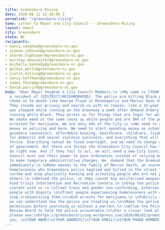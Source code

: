 ```yaml
---
title: Greensboro Rising
date: 2020-06-12 12:36:00 Z
permalink: "/greensboro-rising"
name: Letter to Mayor and City Council -- Greensboro Rising
layout: email
city: Greensboro
state: NC
recipients:
- nancy.vaughan@greensboro-nc.gov
- yvonne.johnson@greensboro-nc.gov
- sharon.hightower@greensboro-nc.gov
- marikay.abuzuaiter@greensboro-nc.gov
- michelle.kennedy@greensboro-nc.gov
- goldie.wells@greensboro-nc.gov
- justin.outling@greensboro-nc.gov
- nancy.hoffmann@greensboro-nc.gov
- tammi.thurm@greensboro-nc.gov
- David.parrish@greensboro-nc.gov
body: "Dear Mayor Vaughan & City Council Members,\n \nMy name is [YOUR NAME]. I am
  a resident of [DISTRICT/NEIGHBORHOOD]. The police are killing Black people. They
  choke us to death like George Floyd in Minneapolis and Marcus Deon Smith in Greensboro.
  They invade our privacy and search us with no reason, like a 15-year-old boy who
  was stopped while running on the Greenway a week after Ahmaud Arbery was shot for
  running while Black. They arrest us for things that are legal for white people.
  We smoke weed at the same rates as white people and are 80% of the people who are
  arrested for marijuana. We are only 44% of the City.\n \nWe need to stop spending
  money on policing and harm. We need to start spending money on schools, teachers,
  guidance counselors, affordable housing, healthcare, childcare, livable wages, resources
  for domestic and sexual violence survivors, and everything that will help our communities
  thrive. Everything cannot be fixed overnight, and we need to change at every level
  of government. But there are things the Greensboro City Council has the power to
  do right now. And if they fail to act, we will need a new City Council. The City
  Council must use their power to pass ordinances instead of relying on the police
  to make temporary administrative changes. We  demand that the Greensboro City Council
  immediately:\n \nMake amends to the family of Marcus Smith, an unarmed man experiencing
  homelessness who Greensboro police hogtied and killed in the street.\n \nEnd the
  curfew and stop physically harming and arresting people who are not physically harming
  others.\n \nDefund the police, so they cannot buy militarized weapons to harm us.
  Fund Crisis Intervention and Recreation Centers.\n \nStop the police from being
  violent with us.\n \nTreat trans and gender non-conforming, intersex and other LGBTQ
  people with dignity.\n\nTreat people experiencing homelessness with dignity and
  stop criminalizing them.\n\nEnd arrests for marijuana.\n \nPublicly share data so
  we can understand how the police are treating us.\n\nMake the police get our signed
  permission before searching us without a warrant.\n \nAllow the Police Community
  Review Board to hold the police accountable.\n\nFor a closer look at our demands,
  please see:\nhttps://greensbororising.wordpress.com/2020/06/03/greensboro-risings-demands-to-the-city-of-greensboro/\n\nThank
  you, \n[YOUR NAME]\n[YOUR ADDRESS]\n[YOUR EMAIL]\n[YOUR PHONE NUMBER]"
---
```


